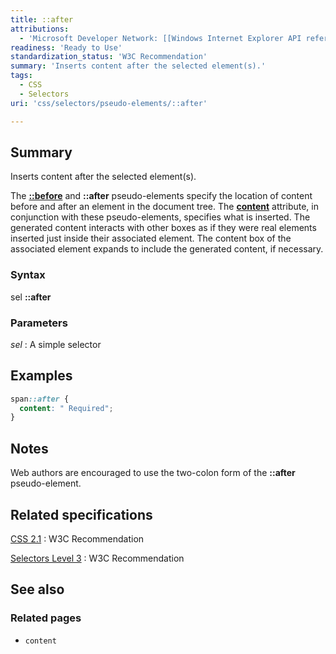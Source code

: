 ```yaml
---
title: ::after
attributions:
  - 'Microsoft Developer Network: [[Windows Internet Explorer API reference](http://msdn.microsoft.com/en-us/library/ie/hh828809%28v=vs.85%29.aspx) Article]'
readiness: 'Ready to Use'
standardization_status: 'W3C Recommendation'
summary: 'Inserts content after the selected element(s).'
tags:
  - CSS
  - Selectors
uri: 'css/selectors/pseudo-elements/::after'

---
```

## <span>Summary</span>

Inserts content after the selected element(s).

 The [**::before**](/css/selectors/pseudo-elements/::before) and **::after** pseudo-elements specify the location of content before and after an element in the document tree. The [**content**](/css/properties/content) attribute, in conjunction with these pseudo-elements, specifies what is inserted. The generated content interacts with other boxes as if they were real elements inserted just inside their associated element. The content box of the associated element expands to include the generated content, if necessary.

### <span>Syntax</span>

sel **::after**

### <span>Parameters</span>

*sel*
:   A simple selector

## <span>Examples</span>

``` css
span::after {
  content: " Required";
}
```

## <span>Notes</span>

Web authors are encouraged to use the two-colon form of the **::after** pseudo-element.

## <span>Related specifications</span>

[CSS 2.1](http://www.w3.org/TR/CSS2/)
:   W3C Recommendation

[Selectors Level 3](http://www.w3.org/TR/css3-selectors/)
:   W3C Recommendation

## <span>See also</span>

### <span>Related pages</span>

-   `content`
